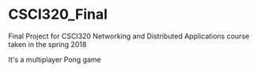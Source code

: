 # CSCI320_Final
Final Project for CSCI320 Networking and Distributed Applications course taken in the spring 2018

It's a multiplayer Pong game
